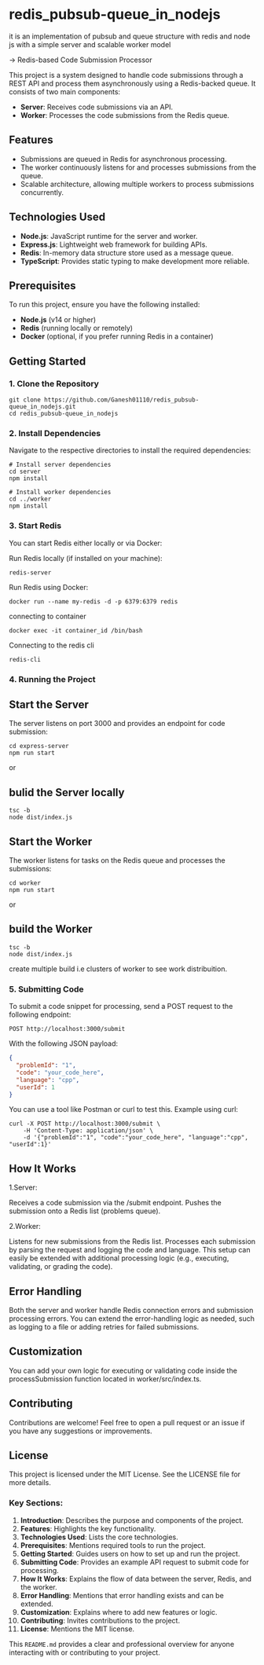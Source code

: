 # redis_pubsub-queue_in_nodejs
it is an implementation of pubsub and queue structure with redis and node js with a simple server and scalable worker model

-> Redis-based Code Submission Processor

This project is a system designed to handle code submissions through a REST API and process them asynchronously using a Redis-backed queue. It consists of two main components:
- **Server**: Receives code submissions via an API.
- **Worker**: Processes the code submissions from the Redis queue.

## Features

- Submissions are queued in Redis for asynchronous processing.
- The worker continuously listens for and processes submissions from the queue.
- Scalable architecture, allowing multiple workers to process submissions concurrently.

## Technologies Used

- **Node.js**: JavaScript runtime for the server and worker.
- **Express.js**: Lightweight web framework for building APIs.
- **Redis**: In-memory data structure store used as a message queue.
- **TypeScript**: Provides static typing to make development more reliable.

## Prerequisites

To run this project, ensure you have the following installed:

- **Node.js** (v14 or higher)
- **Redis** (running locally or remotely)
- **Docker** (optional, if you prefer running Redis in a container)

## Getting Started

### 1. Clone the Repository

```
git clone https://github.com/Ganesh01110/redis_pubsub-queue_in_nodejs.git
cd redis_pubsub-queue_in_nodejs
```
### 2. Install Dependencies
Navigate to the respective directories to install the required dependencies:
```
# Install server dependencies
cd server
npm install

# Install worker dependencies
cd ../worker
npm install

```

### 3. Start Redis
You can start Redis either locally or via Docker:

Run Redis locally (if installed on your machine):
```
redis-server
```
Run Redis using Docker:
```
docker run --name my-redis -d -p 6379:6379 redis
```
connecting to container
```
docker exec -it container_id /bin/bash
```
Connecting to the redis cli
```
redis-cli
```
### 4. Running the Project
 ## Start the Server
The server listens on port 3000 and provides an endpoint for code submission:
```
cd express-server
npm run start
 ```
or
## bulid the Server locally
```
tsc -b
node dist/index.js
```

 ## Start the Worker
The worker listens for tasks on the Redis queue and processes the submissions:
```
cd worker
npm run start
 ```
or

 ## build the Worker
 ```
tsc -b
node dist/index.js
```
create multiple build i.e clusters of worker to see work distribuition.

### 5. Submitting Code
To submit a code snippet for processing, send a POST request to the following endpoint:
```
POST http://localhost:3000/submit
 ```

With the following JSON payload:
```json
{
  "problemId": "1",
  "code": "your_code_here",
  "language": "cpp",
  "userId": 1
}

```
You can use a tool like Postman or curl to test this. Example using curl:
```
curl -X POST http://localhost:3000/submit \
    -H 'Content-Type: application/json' \
    -d '{"problemId":"1", "code":"your_code_here", "language":"cpp", "userId":1}'

```

## How It Works
1.Server:

Receives a code submission via the /submit endpoint.
Pushes the submission onto a Redis list (problems queue).

2.Worker:

Listens for new submissions from the Redis list.
Processes each submission by parsing the request and logging the code and language.
This setup can easily be extended with additional processing logic (e.g., executing, validating, or grading the code).

## Error Handling
Both the server and worker handle Redis connection errors and submission processing errors. You can extend the error-handling logic as needed, such as logging to a file or adding retries for failed submissions.

## Customization
You can add your own logic for executing or validating code inside the processSubmission function located in worker/src/index.ts.

## Contributing
Contributions are welcome! Feel free to open a pull request or an issue if you have any suggestions or improvements.

## License
This project is licensed under the MIT License. See the LICENSE file for more details.

### Key Sections:
1. **Introduction**: Describes the purpose and components of the project.
2. **Features**: Highlights the key functionality.
3. **Technologies Used**: Lists the core technologies.
4. **Prerequisites**: Mentions required tools to run the project.
5. **Getting Started**: Guides users on how to set up and run the project.
6. **Submitting Code**: Provides an example API request to submit code for processing.
7. **How It Works**: Explains the flow of data between the server, Redis, and the worker.
8. **Error Handling**: Mentions that error handling exists and can be extended.
9. **Customization**: Explains where to add new features or logic.
10. **Contributing**: Invites contributions to the project.
11. **License**: Mentions the MIT license.

This `README.md` provides a clear and professional overview for anyone interacting with or contributing to your project.
